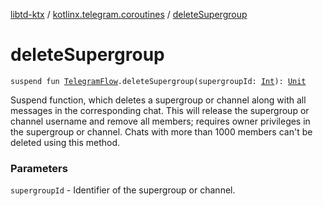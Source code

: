 [libtd-ktx](../index.md) / [kotlinx.telegram.coroutines](index.md) / [deleteSupergroup](./delete-supergroup.md)

# deleteSupergroup

`suspend fun `[`TelegramFlow`](../kotlinx.telegram.core/-telegram-flow/index.md)`.deleteSupergroup(supergroupId: `[`Int`](https://kotlinlang.org/api/latest/jvm/stdlib/kotlin/-int/index.html)`): `[`Unit`](https://kotlinlang.org/api/latest/jvm/stdlib/kotlin/-unit/index.html)

Suspend function, which deletes a supergroup or channel along with all messages in the
corresponding chat. This will release the supergroup or channel username and remove all members;
requires owner privileges in the supergroup or channel. Chats with more than 1000 members can't be
deleted using this method.

### Parameters

`supergroupId` - Identifier of the supergroup or channel.